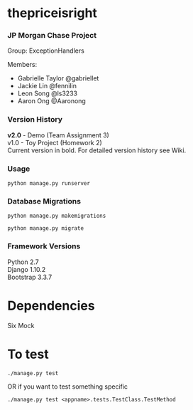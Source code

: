 # thepriceisright

### JP Morgan Chase Project  
Group: ExceptionHandlers  
  
Members: 
* Gabrielle Taylor @gabriellet  
* Jackie Lin @fennilin  
* Leon Song @ls3233  
* Aaron Ong @Aaronong    

### Version History
__v2.0__ - Demo (Team Assignment 3)  
v1.0 - Toy Project (Homework 2)  
Current version in bold. For detailed version history see Wiki.  

### Usage
`python manage.py runserver`  

### Database Migrations
`python manage.py makemigrations`

`python manage.py migrate`

### Framework Versions
Python 2.7  
Django 1.10.2  
Bootstrap 3.3.7  

# Dependencies
Six
Mock

# To test
`./manage.py test`

OR if you want to test something specific

`./manage.py test <appname>.tests.TestClass.TestMethod`

